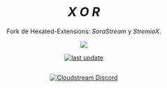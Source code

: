 <div align="center">

# *X O R*
Fork de Hexated-Extensions: _SoraStream_ y _StremioX_.

  <a href="https://github.com/AmineSoukara/Py-EgyBest-Api"><img src="https://img.shields.io/badge/Kotlin-8000FF?style=flat&logo=github&logoColor=white?logoWidth=100"></a>

  <a href="">
    <img src="https://img.shields.io/github/last-commit/VectorHex/Xor/main" alt="last update" />
  </a>

##

[![Cloudstream Discord](https://invidget.switchblade.xyz/5Hus6fM)](https://discord.gg/5Hus6fM)

</div>


